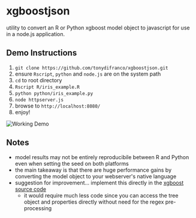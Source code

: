 # xgboostjson
utility to convert an R or Python xgboost model object to javascript for use in a node.js application.

## Demo Instructions
1. `git clone https://github.com/tonydifranco/xgboostjson.git`
2. ensure `Rscript`, `python` and `node.js` are on the system path
3. `cd` to root directory
4. `Rscript R/iris_example.R`
5. `python python/iris_example.py`
6. `node httpserver.js`
7. browse to `http://localhost:8080/`
8. enjoy!

![Working Demo](https://github.com/tonydifranco/xgboostjson/blob/master/img/demo.PNG?raw=true)

## Notes
* model results may not be entirely reproducibile between R and Python even when setting the seed on both platforms
* the main takeaway is that there are huge performance gains by converting the model object to your webserver's native language
* suggestion for improvement... implement this directly in the [xgboost source code](https://github.com/dmlc/xgboost/blob/master/src/tree/tree_model.cc)
  * it would require much less code since you can access the tree object and properties directly without need for the regex pre-processing
